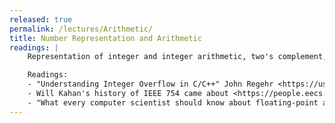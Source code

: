 ```yaml
---
released: true
permalink: /lectures/Arithmetic/
title: Number Representation and Arithmetic
readings: |
    Representation of integer and integer arithmetic, two's complement, unsigned and signed overflow, types and type conversion, light intro to floating point

    Readings:
    - "Understanding Integer Overflow in C/C++" John Regehr <https://users.cs.utah.edu/~regehr/papers/overflow12.pdf>
    - Will Kahan's history of IEEE 754 came about <https://people.eecs.berkeley.edu/~wkahan/ieee754status/754story.html>
    - "What every computer scientist should know about floating-point arithmetic" <https://dl.acm.org/doi/10.1145/103162.103163>
---
```

